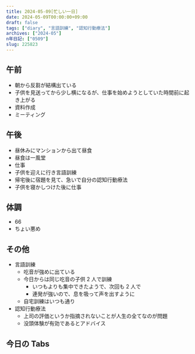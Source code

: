 ```yaml
---
title: 2024-05-09[忙しい一日]
date: 2024-05-09T00:00:00+09:00
draft: false
tags: ["diary", "言語訓練", "認知行動療法"]
archives: ["2024-05"]
n年日記: ["0509"]
slug: 225823
---
```


## 午前

- 朝から反芻が結構出ている
- 子供を見送ってから少し横になるが、仕事を始めようとしていた時間前に起き上がる
- 資料作成
- ミーティング

## 午後

- 昼休みにマンションから出て昼食
- 昼食は一風堂
- 仕事
- 子供を迎えに行き言語訓練
- 帰宅後に宿題を見て、急いで自分の認知行動療法
- 子供を寝かしつけた後に仕事

## 体調

- 66
- ちょい悪め

## その他

- 言語訓練
  - 吃音が強めに出ている
  - 今日からは同じ吃音の子供 2 人で訓練
    - いつもよりも集中できたようで、次回も 2 人で
    - 連発が強いので、息を吸って声を出すように
  - 自宅訓練はいつも通り
- 認知行動療法
  - 上司の評価というか指摘されないことが人生の全てなのが問題
  - 没頭体験が有効であるとアドバイス

## 今日の Tabs
